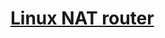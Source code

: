 # **[Linux NAT router](https://how-to.fandom.com/wiki/How_to_set_up_a_NAT_router_on_a_Linux-based_computer)**
